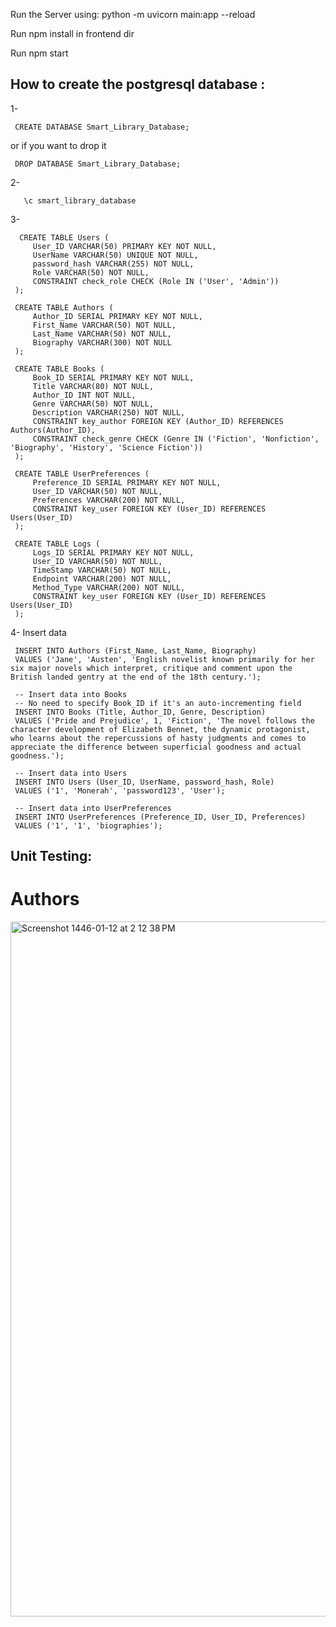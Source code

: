 Run the Server using: python -m uvicorn main:app --reload

Run npm install in frontend dir

Run npm start








## How to create  the postgresql database :

1-

     CREATE DATABASE Smart_Library_Database;

or if you want to drop it

     DROP DATABASE Smart_Library_Database;

2-

       \c smart_library_database
3-

      CREATE TABLE Users (
         User_ID VARCHAR(50) PRIMARY KEY NOT NULL,
         UserName VARCHAR(50) UNIQUE NOT NULL,
         password_hash VARCHAR(255) NOT NULL,
         Role VARCHAR(50) NOT NULL,
         CONSTRAINT check_role CHECK (Role IN ('User', 'Admin'))
     );

     CREATE TABLE Authors (
         Author_ID SERIAL PRIMARY KEY NOT NULL,
         First_Name VARCHAR(50) NOT NULL,
         Last_Name VARCHAR(50) NOT NULL,
         Biography VARCHAR(300) NOT NULL
     );

     CREATE TABLE Books (
         Book_ID SERIAL PRIMARY KEY NOT NULL,
         Title VARCHAR(80) NOT NULL,
         Author_ID INT NOT NULL,
         Genre VARCHAR(50) NOT NULL,
         Description VARCHAR(250) NOT NULL,
         CONSTRAINT key_author FOREIGN KEY (Author_ID) REFERENCES Authors(Author_ID),
         CONSTRAINT check_genre CHECK (Genre IN ('Fiction', 'Nonfiction', 'Biography', 'History', 'Science Fiction'))
     );

     CREATE TABLE UserPreferences (
         Preference_ID SERIAL PRIMARY KEY NOT NULL,
         User_ID VARCHAR(50) NOT NULL,
         Preferences VARCHAR(200) NOT NULL,
         CONSTRAINT key_user FOREIGN KEY (User_ID) REFERENCES Users(User_ID)
     );

     CREATE TABLE Logs (
         Logs_ID SERIAL PRIMARY KEY NOT NULL,
         User_ID VARCHAR(50) NOT NULL,
         TimeStamp VARCHAR(50) NOT NULL,
         Endpoint VARCHAR(200) NOT NULL,
         Method_Type VARCHAR(200) NOT NULL,
         CONSTRAINT key_user FOREIGN KEY (User_ID) REFERENCES Users(User_ID)
     );

4- Insert data

     INSERT INTO Authors (First_Name, Last_Name, Biography)
     VALUES ('Jane', 'Austen', 'English novelist known primarily for her six major novels which interpret, critique and comment upon the British landed gentry at the end of the 18th century.');

     -- Insert data into Books
     -- No need to specify Book_ID if it's an auto-incrementing field
     INSERT INTO Books (Title, Author_ID, Genre, Description)
     VALUES ('Pride and Prejudice', 1, 'Fiction', 'The novel follows the character development of Elizabeth Bennet, the dynamic protagonist, who learns about the repercussions of hasty judgments and comes to appreciate the difference between superficial goodness and actual goodness.');

     -- Insert data into Users
     INSERT INTO Users (User_ID, UserName, password_hash, Role)
     VALUES ('1', 'Monerah', 'password123', 'User');

     -- Insert data into UserPreferences
     INSERT INTO UserPreferences (Preference_ID, User_ID, Preferences)
     VALUES ('1', '1', 'biographies');


## Unit Testing:
 # Authors

<img width="1112" alt="Screenshot 1446-01-12 at 2 12 38 PM" src="https://github.com/user-attachments/assets/a6b190f8-1734-41d6-b8af-62d5e1218cc0">
